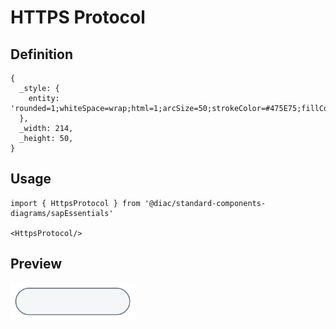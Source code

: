 # HTTPS Protocol

## Definition

```
{
  _style: { 
    entity: 'rounded=1;whiteSpace=wrap;html=1;arcSize=50;strokeColor=#475E75;fillColor=#F5F6F7;strokeWidth=1.5;fontColor=#475E75;fontStyle=1;fontSize=10;',
  },
  _width: 214,
  _height: 50,
}
```

## Usage

```
import { HttpsProtocol } from '@diac/standard-components-diagrams/sapEssentials'

<HttpsProtocol/>
```

## Preview

<img src="./https-protocol.png" width="200"/>
